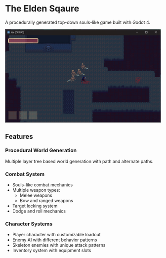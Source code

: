# The Elden Sqaure

A procedurally generated top-down souls-like game built with Godot 4.

![Screenshot](docs/main_game.png)

## Features

### Procedural World Generation
Multiple layer tree based world generation with path and alternate paths.

### Combat System
- Souls-like combat mechanics
- Multiple weapon types:
  - Melee weapons
  - Bow and ranged weapons
- Target locking system
- Dodge and roll mechanics

### Character Systems
- Player character with customizable loadout
- Enemy AI with different behavior patterns
- Skeleton enemies with unique attack patterns
- Inventory system with equipment slots

